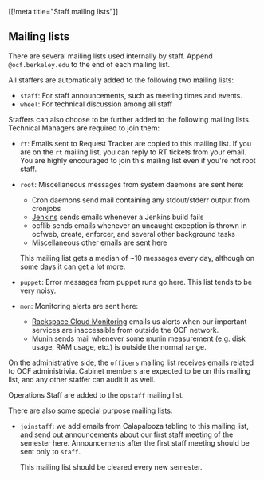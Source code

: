 [[!meta title="Staff mailing lists"]]

## Mailing lists

There are several mailing lists used internally by staff. Append
`@ocf.berkeley.edu` to the end of each mailing list.

All staffers are automatically added to the following two mailing lists:

 * `staff`: For staff announcements, such as meeting times and events.
 * `wheel`: For technical discussion among all staff

Staffers can also choose to be further added to the following mailing lists.
Technical Managers are required to join them:

 * `rt`: Emails sent to Request Tracker are copied to this mailing list. If
   you are on the `rt` mailing list, you can reply to RT tickets from your
   email. You are highly encouraged to join this mailing list even if you're
   not root staff.
 * `root`: Miscellaneous messages from system daemons are sent here:
    * Cron daemons send mail containing any stdout/stderr output from cronjobs
    * [Jenkins][jenkins] sends emails whenever a Jenkins build fails
    * ocflib sends emails whenever an uncaught exception is thrown in ocfweb,
      create, enforcer, and several other background tasks
    * Miscellaneous other emails are sent here

   This mailing list gets a median of ~10 messages every day, although on some
   days it can get a lot more.
 * `puppet`: Error messages from puppet runs go here. This list tends to be
   very noisy.
 * `mon`: Monitoring alerts are sent here:
    * [Rackspace Cloud Monitoring][rackspace] emails us alerts when our
      important services are inaccessible from outside the OCF network.
    * [Munin][munin] sends mail whenever some munin measurement (e.g. disk
      usage, RAM usage, etc.) is outside the normal range.

On the administrative side, the `officers` mailing list receives emails related
to OCF administrivia. Cabinet members are expected to be on this mailing list,
and any other staffer can audit it as well.

Operations Staff are added to the `opstaff` mailing list.

<!-- TODO: uncomment when this list becomes official -->
<!-- Alumni are able to join the `alums` mailing list. Announcements -->
<!-- about alumni events and the like are sent here. -->

There are also some special purpose mailing lists:

 * `joinstaff`: we add emails from Calapalooza tabling to this mailing list, and
   send out announcements about our first staff meeting of the semester here.
   Announcements after the first staff meeting should be sent only to `staff`.

   This mailing list should be cleared every new semester.

[jenkins]: https://jenkins.ocf.berkeley.edu/
[rackspace]: https://intelligence.rackspace.com/login
[munin]: https://munin.ocf.berkeley.edu/
